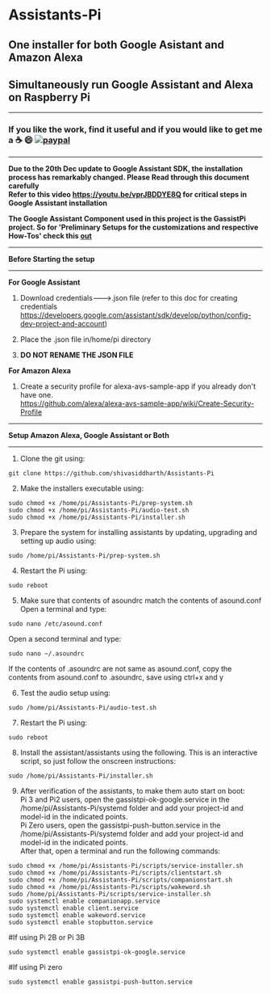 # Assistants-Pi
## One installer for both Google Asistant and Amazon Alexa   
## Simultaneously run Google Assistant and Alexa on Raspberry Pi    
*******************************************************************************************************************************
### **If you like the work, find it useful and if you would like to get me a :coffee: :smile:** [![paypal](https://www.paypalobjects.com/en_US/i/btn/btn_donate_LG.gif)](https://www.paypal.com/cgi-bin/webscr?cmd=_s-xclick&hosted_button_id=7GH3YDCHZ36QN)  

*******************************************************************************************************************************
**Due to the 20th Dec update to Google Assistant SDK, the installation process has remarkably changed. Please Read through this document carefully**  
**Refer to this video https://youtu.be/vprJBDDYE8Q for critical steps in Google Assistant installation**  

**The Google Assistant Component used in this project is the GassistPi project. So for 'Preliminary Setups for the customizations and respective How-Tos' check this [out](https://github.com/shivasiddharth/GassistPi/blob/master/README.md#using-the-customizations)**  
****************************************************************
**Before Starting the setup**
****************************************************************
**For Google Assistant**  
1. Download credentials--->.json file (refer to this doc for creating credentials https://developers.google.com/assistant/sdk/develop/python/config-dev-project-and-account)   

2. Place the .json file in/home/pi directory  

3. **DO NOT RENAME THE JSON FILE**

**For Amazon Alexa**  
1. Create a security profile for alexa-avs-sample-app if you already don't have one.  
https://github.com/alexa/alexa-avs-sample-app/wiki/Create-Security-Profile

***************************************************************
**Setup Amazon Alexa, Google Assistant or Both**     
***************************************************************
1. Clone the git using:
```
git clone https://github.com/shivasiddharth/Assistants-Pi  
```
2. Make the installers executable using:
```
sudo chmod +x /home/pi/Assistants-Pi/prep-system.sh    
sudo chmod +x /home/pi/Assistants-Pi/audio-test.sh   
sudo chmod +x /home/pi/Assistants-Pi/installer.sh  
```
3. Prepare the system for installing assistants by updating, upgrading and setting up audio using:  
```
sudo /home/pi/Assistants-Pi/prep-system.sh
```
4. Restart the Pi using:
```
sudo reboot
```
5. Make sure that contents of asoundrc match the contents of asound.conf    
   Open a terminal and type:  
```
sudo nano /etc/asound.conf
```
Open a second terminal and type:    
```
sudo nano ~/.asoundrc
```
If the contents of .asoundrc are not same as asound.conf, copy the contents from asound.conf to .asoundrc, save using ctrl+x and y

6. Test the audio setup using:  
```
sudo /home/pi/Assistants-Pi/audio-test.sh  
```
7. Restart the Pi using:
```
sudo reboot
```
8. Install the assistant/assistants using the following. This is an interactive script, so just follow the onscreen instructions:
```
sudo /home/pi/Assistants-Pi/installer.sh  
```
9. After verification of the assistants, to make them auto start on boot:  
Pi 3 and Pi2 users, open the gassistpi-ok-google.service in the /home/pi/Assistants-Pi/systemd folder and add your project-id and model-id in the indicated points.    
Pi Zero users, open the gassistpi-push-button.service in the /home/pi/Assistants-Pi/systemd folder and add your project-id and model-id in the indicated points.  
After that, open a terminal and run the following commands:  
```
sudo chmod +x /home/pi/Assistants-Pi/scripts/service-installer.sh
sudo chmod +x /home/pi/Assistants-Pi/scripts/clientstart.sh  
sudo chmod +x /home/pi/Assistants-Pi/scripts/companionstart.sh  
sudo chmod +x /home/pi/Assistants-Pi/scripts/wakeword.sh  
sudo /home/pi/Assistants-Pi/scripts/service-installer.sh  
sudo systemctl enable companionapp.service
sudo systemctl enable client.service
sudo systemctl enable wakeword.service
sudo systemctl enable stopbutton.service
```
#If using Pi 2B or Pi 3B  
```
sudo systemctl enable gassistpi-ok-google.service  
```
#If using Pi zero  
```
sudo systemctl enable gassistpi-push-button.service  
```
